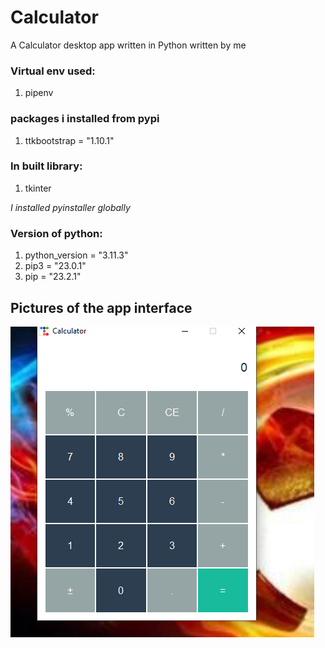 # Calculator
A Calculator desktop app written in Python written by me

### Virtual env used:
1. pipenv

### packages i installed from pypi
1. ttkbootstrap = "1.10.1"

### In built library:
1. tkinter

*I installed pyinstaller globally*

### Version of python:
1. python_version = "3.11.3"
2. pip3 = "23.0.1"
3. pip = "23.2.1"
 
## Pictures of the app interface

![alt text](Capture.PNG)

